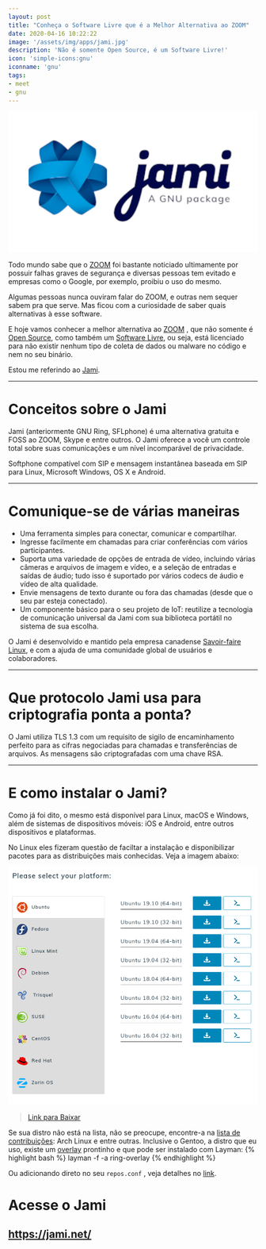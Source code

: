 ```yaml
---
layout: post
title: "Conheça o Software Livre que é a Melhor Alternativa ao ZOOM"
date: 2020-04-16 10:22:22
image: '/assets/img/apps/jami.jpg'
description: 'Não é somente Open Source, é um Software Livre!'
icon: 'simple-icons:gnu'
iconname: 'gnu'
tags:
- meet
- gnu
---
```


![Conheça o Software Livre que é a Melhor Alternativa ao ZOOM](/assets/img/apps/jami.jpg)

Todo mundo sabe que o [ZOOM](https://is.gd/KdxXkD) foi bastante noticiado ultimamente por possuir falhas graves de segurança e diversas pessoas tem evitado e empresas como o Google, por exemplo, proibiu o uso do mesmo.

Algumas pessoas nunca ouviram falar do ZOOM, e outras nem sequer sabem pra que serve. Mas ficou com a curiosidade de saber quais alternativas à esse software.

E hoje vamos conhecer a melhor alternativa ao [ZOOM](http://cse.google.com.br/cse?cx=004473188612396442360:qs2ekmnkweq&q=google) , que não somente é [Open Source](https://opensource.org/), como também um [Software Livre](https://www.gnu.org/philosophy/free-sw.pt-br.html), ou seja, está licenciado para não existir nenhum tipo de coleta de dados ou malware no código e nem no seu binário.

Estou me referindo ao [Jami](https://jami.net/).

---

# Conceitos sobre o Jami
Jami (anteriormente GNU Ring, SFLphone) é uma alternativa gratuita e FOSS ao ZOOM, Skype e entre outros. O Jami oferece a você um controle total sobre suas comunicações e um nível incomparável de privacidade.

Softphone compatível com SIP e mensagem instantânea baseada em SIP para Linux, Microsoft Windows, OS X e Android.

---

# Comunique-se de várias maneiras
+ Uma ferramenta simples para conectar, comunicar e compartilhar.
+ Ingresse facilmente em chamadas para criar conferências com vários participantes.
+ Suporta uma variedade de opções de entrada de vídeo, incluindo várias câmeras e arquivos de imagem e vídeo, e a seleção de entradas e saídas de áudio; tudo isso é suportado por vários codecs de áudio e vídeo de alta qualidade.
+ Envie mensagens de texto durante ou fora das chamadas (desde que o seu par esteja conectado).
+ Um componente básico para o seu projeto de IoT: reutilize a tecnologia de comunicação universal da Jami com sua biblioteca portátil no sistema de sua escolha.

O Jami é desenvolvido e mantido pela empresa canadense [Savoir-faire Linux](https://savoirfairelinux.com/), e com a ajuda de uma comunidade global de usuários e colaboradores.

---

# Que protocolo Jami usa para criptografia ponta a ponta?

O Jami utiliza TLS 1.3 com um requisito de sigilo de encaminhamento perfeito para as cifras negociadas para chamadas e transferências de arquivos. As mensagens são criptografadas com uma chave RSA.

---

# E como instalar o Jami?
Como já foi dito, o mesmo está disponível para Linux, macOS e Windows, além de sistemas de dispositivos móveis: iOS e Android, entre outros dispositivos e plataformas.

No Linux eles fizeram questão de faciltar a instalação e disponibilizar pacotes para as distribuições mais conhecidas. Veja a imagem abaixo:

![Jami distros Linux](/assets/img/apps/jami-linux.png)

> [Link para Baixar](https://jami.net/download-jami-linux/)

Se sua distro não está na lista, não se preocupe, encontre-a na [lista de contribuições](https://jami.net/download-jami-linux/): Arch Linux e entre outras. Inclusive o Gentoo, a distro que eu uso, existe um [overlay](https://github.com/stefan-langenmaier/ring-overlay) prontinho e que pode ser instalado com Layman:
{% highlight bash %}
layman -f -a ring-overlay
{% endhighlight %}

Ou adicionando direto no seu `repos.conf` , veja detalhes no [link](https://github.com/stefan-langenmaier/ring-overlay).

# Acesse o Jami
## <https://jami.net/>


